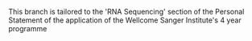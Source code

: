 This branch is tailored to the 'RNA Sequencing' section of the Personal Statement of the application of the Wellcome Sanger Institute's 4 year programme
